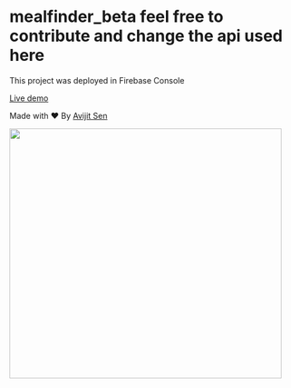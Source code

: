 # mealfinder_beta feel free to contribute and change the api used here
This project was deployed in Firebase Console <P> <a href = "https://food-details-5d468.web.app/" target = "_blank"> Live demo </a> <p>
  <p>Made with ❤ By <a href="https://github.com/ashavijit/" target="_blank">Avijit Sen</a></p>
 <img class="header-image" src="https://media.giphy.com/media/M9kgjEsLG6LMbYC9dl/giphy.gif" width="480" height="440" alt="">
  
